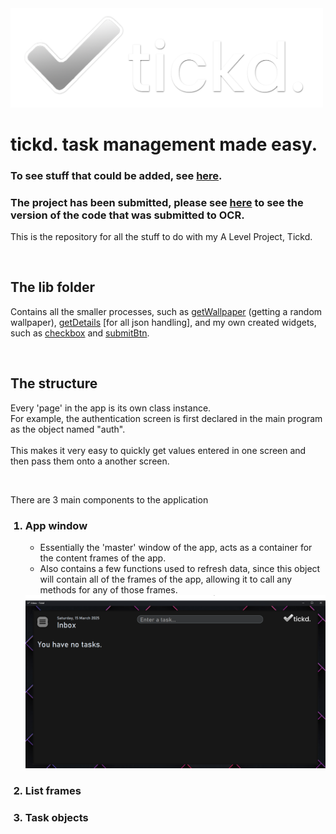 <img src="logo//blackBGLogo.png" width=500>
<h1>tickd. task management made easy.</h1>

<h3>To see stuff that could be added, see <a href="ideas.md">here</a>.</h3>
<h3>The project has been submitted, please see <a href="https://github.com/therealmog/A2_Project/tree/335804a6c9aa72e6472663cad339ea22483fd33b" target="_blank">here</a> to see the version of the code that was submitted to OCR.</h3>

<p>This is the repository for all the stuff to do with my A Level Project, Tickd.</p>
<br>

<h2>The <b>lib</b> folder</h2>
<p>Contains all the smaller processes, such as <a href="lib//getWallpaper.py">getWallpaper</a> (getting a random wallpaper), <a href="lib//getDetails.py">getDetails</a> [for all json handling], and my own created widgets, such as <a href="lib//checkbox_customTk.py">checkbox</a> and <a href="lib//submitBtn.py">submitBtn</a>.</p>
<br>

<h2>The structure</h2>
<p>Every 'page' in the app is its own class instance.<br>For example, the authentication screen is first declared in the main program as the object named "auth".<br><br>This makes it very easy to quickly get values entered in one screen and then pass them onto a another screen.</p>

<br>

<p>There are 3 main components to the application</p>
<ol>
  <h3><li>App window</li></h3>
  <ul>
    <li>Essentially the 'master' window of the app, acts as a container for the content frames of the app.</li>
    <li>Also contains a few functions used to refresh data, since this object will contain all of the frames of the app, allowing it to call any methods for any of those frames.</li>
  </ul>
  <img src="sample_imgs//appwindow.png" width=700>
  <h3><li>List frames</li></h3>
  <h3><li>Task objects</li></h3>
</ol>
